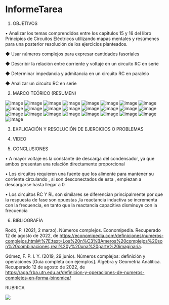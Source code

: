 # InformeTarea


1. OBJETIVOS

•	Analizar los temas comprendidos entre los capítulos 15 y 16 del libro Principios de Circuitos Eléctricos utilizando mapas mentales y resúmenes para una posterior resolución de los ejercicios planteados.


◆ Usar números complejos para expresar cantidades
fasoriales


◆ Describir la relación entre corriente y voltaje en un
circuito RC en serie 


◆ Determinar impedancia y admitancia en un
circuito RC en paralelo

◆ Analizar un circuito RC en serie 



2. MARCO TEÓRICO (RESUMEN)

![image](https://user-images.githubusercontent.com/105679480/184696566-89a4ae66-7965-47be-a47b-c092e2f27970.png)
![image](https://user-images.githubusercontent.com/105679480/184696616-0acb88fb-da34-4267-a85f-bfacf0c4d24f.png)
![image](https://user-images.githubusercontent.com/105679480/184696674-62d35fc9-9395-4816-aefb-4ef03c308ce7.png)
![image](https://user-images.githubusercontent.com/105679480/184696730-b6f4f942-b247-476b-9787-01824f625133.png)
![image](https://user-images.githubusercontent.com/105679480/184696781-6c28a116-10c4-4f67-8a3e-cb53bd3ce858.png)
![image](https://user-images.githubusercontent.com/105679480/184696827-832700a5-5002-4b82-9026-373a8985dd39.png)
![image](https://user-images.githubusercontent.com/105679480/184696853-feda856d-ef51-4901-bc2b-d2e34ffe0d43.png)
![image](https://user-images.githubusercontent.com/105679480/184696900-43a37784-1bf9-45d6-876f-e208f23ff660.png)
![image](https://user-images.githubusercontent.com/105679480/184696951-ced9fbe9-62eb-48fe-960f-d4648a7a9e49.png)
![image](https://user-images.githubusercontent.com/105679480/184696982-8458646f-ab5b-4a08-8a95-7a8f5fe3822c.png)
![image](https://user-images.githubusercontent.com/105679480/184697024-064b61b9-32ea-4d53-8051-8ad6d2c64f44.png)
![image](https://user-images.githubusercontent.com/105679480/184697066-573da87c-9b76-4ec7-8b98-a31f217dbef9.png)
![image](https://user-images.githubusercontent.com/105679480/184697100-f171f4db-7e04-4b68-8ba2-46a19d358dc1.png)
![image](https://user-images.githubusercontent.com/105679480/184697140-03e4d8ef-03cc-429c-b4ed-05344391fbb7.png)
![image](https://user-images.githubusercontent.com/105679480/184697189-1208fe42-8fa3-415e-994c-aedc4f33418e.png)
![image](https://user-images.githubusercontent.com/105679480/184697226-f893ca08-c005-4a0c-92c5-14aa3f2d0c4d.png)
![image](https://user-images.githubusercontent.com/105679480/184697273-fe02db30-6b2e-42da-aa7e-3c6fb866092d.png)
![image](https://user-images.githubusercontent.com/105679480/184697313-ae223990-94a2-4795-8905-7ed71c836b0b.png)
![image](https://user-images.githubusercontent.com/105679480/184697350-1f5f06be-f0de-4d2a-91b8-5240748335ea.png)
![image](https://user-images.githubusercontent.com/105679480/184697392-7a1ee7af-cf29-4aed-95fb-c3c2a18ad1cb.png)
![image](https://user-images.githubusercontent.com/105679480/184697436-65287c1c-1916-486f-bb07-d405a3f0f673.png)
![image](https://user-images.githubusercontent.com/105679480/184697484-0d2172e1-4a7b-4452-b891-98e1425486be.png)
![image](https://user-images.githubusercontent.com/105679480/184697529-446430da-2650-4d5b-8fa8-f5c0f4e09573.png)
![image](https://user-images.githubusercontent.com/105679480/184697601-b3b5782d-5563-4b4e-a344-dd9c756f9e29.png)
![image](https://user-images.githubusercontent.com/105679480/184697683-c622f501-257d-440f-9746-049c3227aae2.png)


3. EXPLICACIÓN Y RESOLUCIÓN DE EJERCICIOS O PROBLEMAS

4. VIDEO



5. CONCLUSIONES

•	A mayor voltaje es la constante de descarga del condensador, ya que ambos presentan una relación directamente proporcional


•	Los circuitos requieren una fuente que los alimente para mantener su corriente circulando , 
si son desconectados de esta , empiezan a descargarse hasta llegar a 0


•	Los circuitos RC Y RL son similares se diferencian principalmente por que la respuesta de fase son opuestas ,la reactancia inductiva se incrementa con la frecuencia, en tanto que la reactancia capacitiva disminuye con la frecuencia 


6. BIBLIOGRAFÍA

Rodó, P. (2021, 2 marzo). Números complejos. Economipedia. Recuperado 12 de agosto de 2022, de https://economipedia.com/definiciones/numeros-complejos.html#:%7E:text=Los%20n%C3%BAmeros%20complejos%20son%20combinaciones,real%20y%20una%20parte%20imaginaria.


Gómez, F. P. I. Y. (2019, 29 junio). Números complejos: definición y operaciones [Guía completa con ejemplos]. Álgebra y Geometría Analítica. Recuperado 12 de agosto de 2022, de https://aga.frba.utn.edu.ar/definicion-y-operaciones-de-numeros-complejos-en-forma-binomica/



RUBRICA

![](https://github.com/doalulema/InformeTarea/blob/main/Tarea.png)
